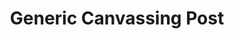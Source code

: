 ---
title: Generic Canvassing Post #2
tags: 
 - generic_social_media_canvas_2023
 - instagram
 - social_media
summary: Generic social media post for canvassing. 
post_asset: Generic-Local-Canviassing-002-Insta1080.png
size: 1080 x 1080
---